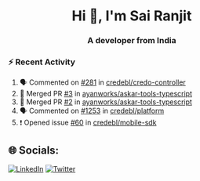 <h1 align="center">Hi 👋, I'm Sai Ranjit</h1>
<h3 align="center">A developer from India</h3>

### :zap: Recent Activity

<!--START_SECTION:activity-->
1. 🗣 Commented on [#281](https://github.com/credebl/credo-controller/pull/281#issuecomment-3053035331) in [credebl/credo-controller](https://github.com/credebl/credo-controller)
2. 🎉 Merged PR [#3](https://github.com/ayanworks/askar-tools-typescript/pull/3) in [ayanworks/askar-tools-typescript](https://github.com/ayanworks/askar-tools-typescript)
3. 🎉 Merged PR [#2](https://github.com/ayanworks/askar-tools-typescript/pull/2) in [ayanworks/askar-tools-typescript](https://github.com/ayanworks/askar-tools-typescript)
4. 🗣 Commented on [#1253](https://github.com/credebl/platform/issues/1253#issuecomment-2915294792) in [credebl/platform](https://github.com/credebl/platform)
5. ❗ Opened issue [#60](https://github.com/credebl/mobile-sdk/issues/60) in [credebl/mobile-sdk](https://github.com/credebl/mobile-sdk)
<!--END_SECTION:activity-->

## 🌐 Socials:
[![LinkedIn](https://img.shields.io/badge/LinkedIn-%230077B5.svg?logo=linkedin&logoColor=white)](https://linkedin.com/in/sairanjit) [![Twitter](https://img.shields.io/badge/Twitter-%231DA1F2.svg?logo=Twitter&logoColor=white)](https://twitter.com/sairanjit_) 
